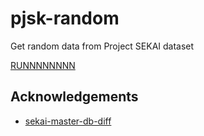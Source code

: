 # pjsk-random

Get random data from Project SEKAI dataset

[RUNNNNNNNN](https://shinich39.github.io/pjsk-random/)

## Acknowledgements

- [sekai-master-db-diff](https://github.com/Sekai-World/sekai-master-db-diff/)